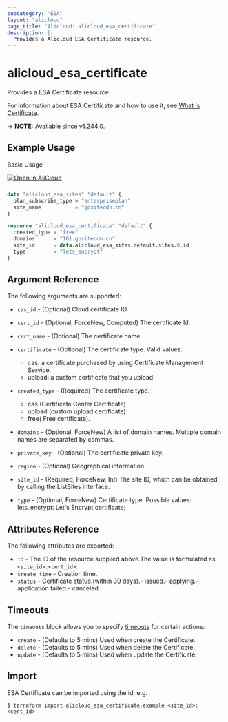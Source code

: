 ```yaml
---
subcategory: "ESA"
layout: "alicloud"
page_title: "Alicloud: alicloud_esa_certificate"
description: |-
  Provides a Alicloud ESA Certificate resource.
---
```


# alicloud_esa_certificate

Provides a ESA Certificate resource.



For information about ESA Certificate and how to use it, see [What is Certificate](https://next.api.alibabacloud.com/document/ESA/2024-09-10/SetCertificate).

-> **NOTE:** Available since v1.244.0.

## Example Usage

Basic Usage

<div style="display: block;margin-bottom: 40px;"><div class="oics-button" style="float: right;position: absolute;margin-bottom: 10px;">
  <a href="https://api.aliyun.com/terraform?resource=alicloud_esa_certificate&exampleId=854a5788-03f5-0064-32c8-713a80e71dcbc607a971&activeTab=example&spm=docs.r.esa_certificate.0.854a578803&intl_lang=EN_US" target="_blank">
    <img alt="Open in AliCloud" src="https://img.alicdn.com/imgextra/i1/O1CN01hjjqXv1uYUlY56FyX_!!6000000006049-55-tps-254-36.svg" style="max-height: 44px; max-width: 100%;">
  </a>
</div></div>

```terraform

data "alicloud_esa_sites" "default" {
  plan_subscribe_type = "enterpriseplan"
  site_name           = "gositecdn.cn"
}

resource "alicloud_esa_certificate" "default" {
  created_type = "free"
  domains      = "101.gositecdn.cn"
  site_id      = data.alicloud_esa_sites.default.sites.0.id
  type         = "lets_encrypt"
}
```

## Argument Reference

The following arguments are supported:
* `cas_id` - (Optional) Cloud certificate ID.
* `cert_id` - (Optional, ForceNew, Computed) The certificate Id.
* `cert_name` - (Optional) The certificate name.
* `certificate` - (Optional) The certificate type. Valid values:

  - cas: a certificate purchased by using Certificate Management Service.
  - upload: a custom certificate that you upload.
* `created_type` - (Required) The certificate type.
  - cas (Certificate Center Certificate)
  - upload (custom upload certificate)
  - free( Free certificate).
* `domains` - (Optional, ForceNew) A list of domain names. Multiple domain names are separated by commas.
* `private_key` - (Optional) The certificate private key.
* `region` - (Optional) Geographical information.
* `site_id` - (Required, ForceNew, Int) The site ID, which can be obtained by calling the ListSites interface.
* `type` - (Optional, ForceNew) Certificate type. Possible values: lets_encrypt: Let's Encrypt certificate; 

## Attributes Reference

The following attributes are exported:
* `id` - The ID of the resource supplied above.The value is formulated as `<site_id>:<cert_id>`.
* `create_time` - Creation time.
* `status` - Certificate status.(within 30 days).- issued.- applying.- application failed.- canceled.

## Timeouts

The `timeouts` block allows you to specify [timeouts](https://www.terraform.io/docs/configuration-0-11/resources.html#timeouts) for certain actions:
* `create` - (Defaults to 5 mins) Used when create the Certificate.
* `delete` - (Defaults to 5 mins) Used when delete the Certificate.
* `update` - (Defaults to 5 mins) Used when update the Certificate.

## Import

ESA Certificate can be imported using the id, e.g.

```shell
$ terraform import alicloud_esa_certificate.example <site_id>:<cert_id>
```